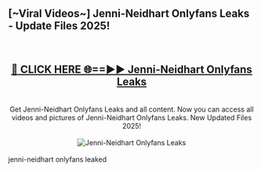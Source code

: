 <h2>[~Viral Videos~] Jenni-Neidhart Onlyfans Leaks - Update Files 2025!</h2>
<br>
<div align="center">
<h2><a href="https://betterlinks.top/A2PfLJ" rel="nofollow">🔴 CLICK HERE 🌐==►► Jenni-Neidhart Onlyfans Leaks</a></h2>
<br>
Get Jenni-Neidhart Onlyfans Leaks and all content. Now you can access all videos and pictures of Jenni-Neidhart Onlyfans Leaks. New Updated Files 2025!
<br>
<br>
<a href="https://betterlinks.top/A2PfLJ" rel="nofollow" data-target="animated-image.originalLink"><img src="https://i.ibb.co.com/WyWwxjT/player-gif2.gif" alt="Jenni-Neidhart Onlyfans Leaks" style="max-width: 100%; display: inline-block;" data-target="animated-image.originalImage"></a>
</div>
<br>
jenni-neidhart onlyfans leaked